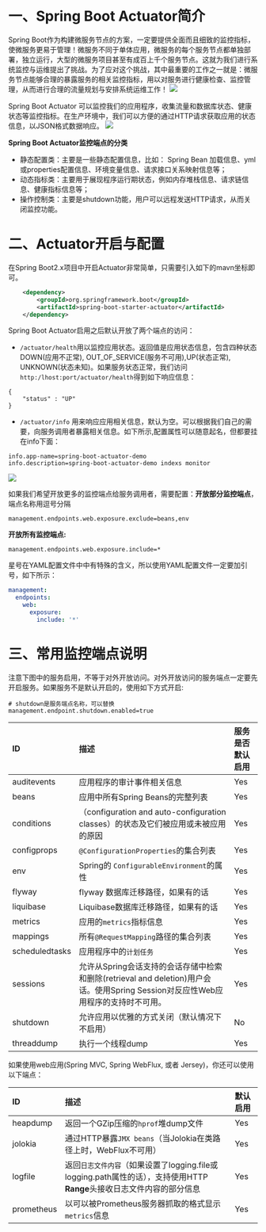 # 一、Spring Boot Actuator简介

Spring Boot作为构建微服务节点的方案，一定要提供全面而且细致的监控指标，使微服务更易于管理！微服务不同于单体应用，微服务的每个服务节点都单独部署，独立运行，大型的微服务项目甚至有成百上千个服务节点。这就为我们进行系统监控与运维提出了挑战。为了应对这个挑战，其中最重要的工作之一就是：微服务节点能够合理的暴露服务的相关监控指标，用以对服务进行健康检查、监控管理，从而进行合理的流量规划与安排系统运维工作！
                                         ![](https://cdn.jsdelivr.net/gh/krislinzhao/IMGcloud/img/20200507123616.png)

Spring Boot Actuator 可以监控我们的应用程序，收集流量和数据库状态、健康状态等监控指标。在生产环境中，我们可以方便的通过HTTP请求获取应用的状态信息，以JSON格式数据响应。
						                   ![](https://cdn.jsdelivr.net/gh/krislinzhao/IMGcloud/img/20200507123713.png)

**Spring Boot Actuator监控端点的分类**

- 静态配置类：主要是一些静态配置信息，比如： Spring Bean 加载信息、yml 或properties配置信息、环境变量信息、请求接口关系映射信息等；
- 动态指标类：主要用于展现程序运行期状态，例如内存堆栈信息、请求链信息、健康指标信息等；
- 操作控制类：主要是shutdown功能，用户可以远程发送HTTP请求，从而关闭监控功能。

# 二、Actuator开启与配置

在Spring Boot2.x项目中开启Actuator非常简单，只需要引入如下的mavn坐标即可。

```xml
    <dependency>
        <groupId>org.springframework.boot</groupId>
        <artifactId>spring-boot-starter-actuator</artifactId>
    </dependency>
```

Spring Boot Actuator启用之后默认开放了两个端点的访问：

- `/actuator/health`用以监控应用状态。返回值是应用状态信息，包含四种状态DOWN(应用不正常), OUT_OF_SERVICE(服务不可用),UP(状态正常), UNKNOWN(状态未知)。如果服务状态正常，我们访问`http:/lhost:port/actuator/health`得到如下响应信息：

```
{
    "status" : "UP"
}
```

- `/actuator/info` 用来响应应用相关信息，默认为空。可以根据我们自己的需要，向服务调用者暴露相关信息。如下所示,配置属性可以随意起名，但都要挂在info下面：

```
info.app-name=spring-boot-actuator-demo
info.description=spring-boot-actuator-demo indexs monitor 
```

![](https://cdn.jsdelivr.net/gh/krislinzhao/IMGcloud/img/20200507123907.png)

如果我们希望开放更多的监控端点给服务调用者，需要配置：**开放部分监控端点**，端点名称用逗号分隔

```properties
management.endpoints.web.exposure.exclude=beans,env
```

**开放所有监控端点:**

```properties
management.endpoints.web.exposure.include=*
```

星号在YAML配置文件中中有特殊的含义，所以使用YAML配置文件一定要加引号，如下所示：

```yaml
management:
  endpoints:
    web:
      exposure:
        include: '*'
```

# 三、常用监控端点说明

注意下图中的服务启用，不等于对外开放访问。对外开放访问的服务端点一定要先开启服务。如果服务不是默认开启的，使用如下方式开启:

```properties
# shutdown是服务端点名称，可以替换
management.endpoint.shutdown.enabled=true
```

| ID             | 描述                                                         | 服务是否默认启用 |
| :------------- | :----------------------------------------------------------- | :--------------- |
| auditevents    | 应用程序的审计事件相关信息                                   | Yes              |
| beans          | 应用中所有Spring Beans的完整列表                             | Yes              |
| conditions     | （configuration and auto-configuration classes）的状态及它们被应用或未被应用的原因 | Yes              |
| configprops    | `@ConfigurationProperties`的集合列表                         | Yes              |
| env            | Spring的 `ConfigurableEnvironment`的属性                     | Yes              |
| flyway         | flyway 数据库迁移路径，如果有的话                            | Yes              |
| liquibase      | Liquibase数据库迁移路径，如果有的话                          | Yes              |
| metrics        | 应用的`metrics`指标信息                                      | Yes              |
| mappings       | 所有`@RequestMapping`路径的集合列表                          | Yes              |
| scheduledtasks | 应用程序中的`计划任务`                                       | Yes              |
| sessions       | 允许从Spring会话支持的会话存储中检索和删除(retrieval and deletion)用户会话。使用Spring Session对反应性Web应用程序的支持时不可用。 | Yes              |
| shutdown       | 允许应用以优雅的方式关闭（默认情况下不启用）                 | No               |
| threaddump     | 执行一个线程dump                                             | Yes              |

如果使用web应用(Spring MVC, Spring WebFlux, 或者 Jersey)，你还可以使用以下端点：

| ID         | 描述                                                         | 默认启用 |
| :--------- | :----------------------------------------------------------- | :------- |
| heapdump   | 返回一个GZip压缩的`hprof`堆dump文件                          | Yes      |
| jolokia    | 通过HTTP暴露`JMX beans`（当Jolokia在类路径上时，WebFlux不可用） | Yes      |
| logfile    | 返回`日志文件内容`（如果设置了logging.file或logging.path属性的话），支持使用HTTP **Range**头接收日志文件内容的部分信息 | Yes      |
| prometheus | 以可以被Prometheus服务器抓取的格式显示`metrics`信息          | Yes      |